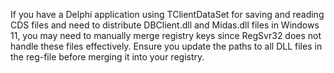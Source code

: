 If you have a Delphi application using TClientDataSet for saving and reading CDS files and need to distribute DBClient.dll and Midas.dll files in Windows 11, you may need to manually merge registry keys since RegSvr32 does not handle these files effectively. Ensure you update the paths to all DLL files in the reg-file before merging it into your registry.
